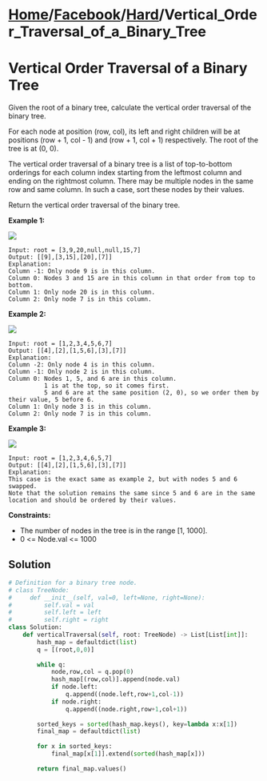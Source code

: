 # [Home](./../..)/[Facebook](./..)/[Hard](./)/Vertical_Order_Traversal_of_a_Binary_Tree
<h1>Vertical Order Traversal of a Binary Tree</h1>

<p>
Given the root of a binary tree, calculate the vertical order traversal of the binary tree.

For each node at position (row, col), its left and right children will be at positions (row + 1, col - 1) and (row + 1, col + 1) respectively. The root of the tree is at (0, 0).

The vertical order traversal of a binary tree is a list of top-to-bottom orderings for each column index starting from the leftmost column and ending on the rightmost column. There may be multiple nodes in the same row and same column. In such a case, sort these nodes by their values.

Return the vertical order traversal of the binary tree.

</p>

<b>Example 1:</b>

<img src="https://assets.leetcode.com/uploads/2021/01/29/vtree1.jpg">

    Input: root = [3,9,20,null,null,15,7]
    Output: [[9],[3,15],[20],[7]]
    Explanation:
    Column -1: Only node 9 is in this column.
    Column 0: Nodes 3 and 15 are in this column in that order from top to bottom.
    Column 1: Only node 20 is in this column.
    Column 2: Only node 7 is in this column.

<b>Example 2:</b>

<img src="https://assets.leetcode.com/uploads/2021/01/29/vtree2.jpg">

    Input: root = [1,2,3,4,5,6,7]
    Output: [[4],[2],[1,5,6],[3],[7]]
    Explanation:
    Column -2: Only node 4 is in this column.
    Column -1: Only node 2 is in this column.
    Column 0: Nodes 1, 5, and 6 are in this column.
              1 is at the top, so it comes first.
              5 and 6 are at the same position (2, 0), so we order them by their value, 5 before 6.
    Column 1: Only node 3 is in this column.
    Column 2: Only node 7 is in this column.
    
<b>Example 3:</b>

<img src="https://assets.leetcode.com/uploads/2021/01/29/vtree3.jpg">

    Input: root = [1,2,3,4,6,5,7]
    Output: [[4],[2],[1,5,6],[3],[7]]
    Explanation:
    This case is the exact same as example 2, but with nodes 5 and 6 swapped.
    Note that the solution remains the same since 5 and 6 are in the same location and should be ordered by their values.
    
<b>Constraints:</b>

- The number of nodes in the tree is in the range [1, 1000].
- 0 <= Node.val <= 1000

<h2>Solution</h2>

```python
# Definition for a binary tree node.
# class TreeNode:
#     def __init__(self, val=0, left=None, right=None):
#         self.val = val
#         self.left = left
#         self.right = right
class Solution:
    def verticalTraversal(self, root: TreeNode) -> List[List[int]]:
        hash_map = defaultdict(list)
        q = [(root,0,0)]
        
        while q:
            node,row,col = q.pop(0)
            hash_map[(row,col)].append(node.val)
            if node.left:
                q.append((node.left,row+1,col-1))
            if node.right:
                q.append((node.right,row+1,col+1))
        
        sorted_keys = sorted(hash_map.keys(), key=lambda x:x[1])
        final_map = defaultdict(list)
        
        for x in sorted_keys:
            final_map[x[1]].extend(sorted(hash_map[x]))
        
        return final_map.values()
```

